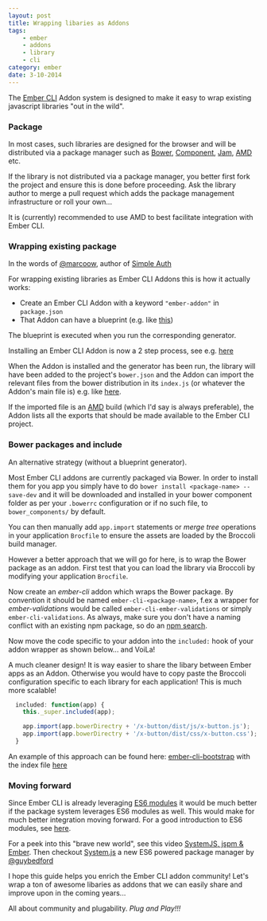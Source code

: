 ```yaml
---
layout: post
title: Wrapping libaries as Addons
tags:
    - ember
    - addons
    - library
    - cli
category: ember
date: 3-10-2014
---
```


The [Ember CLI](http://www.ember-cli.com/) Addon system is designed to make it easy to
wrap existing javascript libraries "out in the wild".

### Package

In most cases, such libraries are designed for the browser and will be distributed via a package manager such as
[Bower](http://bower.io), [Component](https://github.com/componentjs/component), [Jam](http://jamjs.org/),
[AMD](http://requirejs.org/docs/whyamd.html) etc.

If the library is not distributed via a package manager, you better first fork the project
and ensure this is done before proceeding. Ask the library author to merge a pull request which
adds the package management infrastructure or roll your own...

It is (currently) recommended to use AMD to best facilitate integration with Ember CLI.

<!-- more -->

### Wrapping existing package

In the words of [@marcoow](https://twitter.com/marcoow), author of [Simple Auth](https://github.com/simplabs/ember-cli-simple-auth)

For wrapping existing libraries as Ember CLI Addons this is how it actually works:

- Create an Ember CLI Addon with a keyword `"ember-addon"` in `package.json`
- That Addon can have a blueprint (e.g. like [this](https://github.com/simplabs/ember-cli-simple-auth/blob/master/blueprints/ember-cli-simple-auth/index.js))

The blueprint is executed when you run the corresponding generator.

Installing an Ember CLI Addon is now a 2 step process, see e.g. [here](https://github.com/jakecraige/ember-cli-qunit#installation--usage)

When the Addon is installed and the generator has been run, the library will have been added to the project's `bower.json` and the
Addon can import the relevant files from the bower distribution in its `index.js` (or whatever the Addon's main file is)
e.g. like [here](https://github.com/simplabs/ember-cli-simple-auth/blob/master/index.js#L9).

If the imported file is an [AMD](http://requirejs.org/docs/whyamd.html) build (which I'd say is always preferable), the Addon lists all the exports that
should be made available to the Ember CLI project.

### Bower packages and include

An alternative strategy (without a blueprint generator).

Most Ember CLI addons are currently packaged via Bower. In order to install them for you app you simply have to
do `bower install <package-name> --save-dev` and it will be downloaded and installed in your bower component folder as per your
`.bowerrc` configuration or if no such file, to `bower_components/` by default.

You can then manually add `app.import` statements or *merge tree* operations in your application `Brocfile` to ensure the assets are loaded
 by the Broccoli build manager.

However a better approach that we will go for here, is to wrap the Bower package as an addon. First test that you can
load the library via Broccoli by modifying your application `Brocfile`.

Now create an *ember-cli* addon which wraps the Bower package. By convention it should be named `ember-cli-<package-name>`, f.ex
a wrapper for *ember-validations* would be called `ember-cli-ember-validations` or simply `ember-cli-validations`.
As always, make sure you don't have a naming conflict with an existing npm package, so do an [npm search](http://npmsearch.com/).

Now move the code specific to your addon into the `included:` hook of your addon wrapper as shown below... and VoiLa!

A much cleaner design! It is way easier to share the libary between Ember apps as an Addon. Otherwise you would have to copy paste the
Broccoli configuration specific to each library for each application! This is much more scalable!

```javascript
  included: function(app) {
    this._super.included(app);

    app.import(app.bowerDirectry + '/x-button/dist/js/x-button.js');
    app.import(app.bowerDirectry + '/x-button/dist/css/x-button.css');
  }
```

An example of this approach can be found here: [ember-cli-bootstrap](https://github.com/dockyard/ember-cli-bootstrap) with the
index file [here](https://github.com/dockyard/ember-cli-bootstrap/blob/master/index.js)

### Moving forward

Since Ember CLI is already leveraging [ES6 modules](http://eviltrout.com/2014/05/03/getting-started-with-es6.html) it would be
much better if the package system leverages ES6 modules as well. This would make for much better integration moving forward.
For a good introduction to ES6 modules, see [here](http://jsmodules.io).

For a peek into this "brave new world", see this video [SystemJS, jspm & Ember](https://www.youtube.com/watch?v=lc9nQJR6RX4).
Then checkout [System.js](https://github.com/systemjs/systemjs) a new ES6 powered package manager by [@guybedford](https://twitter.com/guybedford)

I hope this guide helps you enrich the Ember CLI addon community! Let's wrap a ton of awesome libaries as addons that we can
easily share and improve upon in the coming years...

All about community and plugability. *Plug and Play!!!*